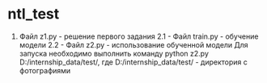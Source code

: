 # ntl_test
1. Файл z1.py - решение первого задания
2.1 - Файл train.py - обучение модели
2.2 - Файл z2.py - использование обученной модели
  Для запуска необходимо выполнить команду python z2.py D:/internship_data/test/, где D:/internship_data/test/ - директория с фотографиями
